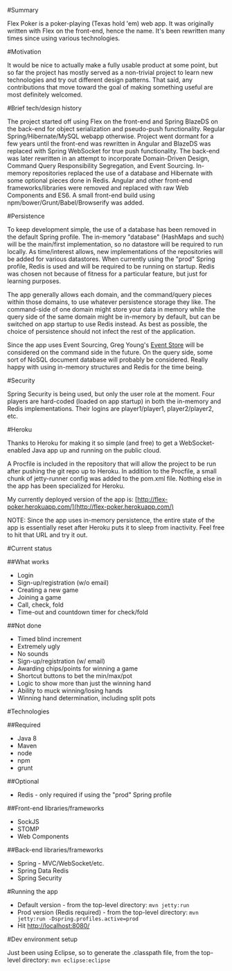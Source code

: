 #Summary

Flex Poker is a poker-playing (Texas hold 'em) web app.  It was originally written with Flex on the front-end, hence the name.  It's been rewritten many times since  using various technologies.

#Motivation

It would be nice to actually make a fully usable product at some point, but so far the project has mostly served as a non-trivial project to learn new technologies and try out different design patterns.  That said, any contributions that move toward the goal of making something useful are most definitely welcomed.

#Brief tech/design history

The project started off using Flex on the front-end and Spring BlazeDS on the back-end for object serialization and pseudo-push functionality.  Regular Spring/Hibernate/MySQL webapp otherwise.  Project went dormant for a few years until the front-end was rewritten in Angular and BlazeDS was replaced with Spring WebSocket for true push functionality.  The back-end was later rewritten in an attempt to incorporate Domain-Driven Design, Command Query Responsibility Segregation, and Event Sourcing.  In-memory repositories replaced the use of a database and Hibernate with some optional pieces done in Redis.  Angular and other front-end frameworks/libraries were removed and replaced with raw Web Components and ES6.  A small front-end build using npm/bower/Grunt/Babel/Browserify was added.

#Persistence

To keep development simple, the use of a database has been removed in the default Spring profile.  The in-memory "database" (HashMaps and such) will be the main/first implementation, so no datastore will be required to run locally.  As time/interest allows, new implementations of the repositories will be added for various datastores.  When currently using the "prod" Spring profile, Redis is used and will be required to be running on startup.  Redis was chosen not because of fitness for a particular feature, but just for learning purposes.

The app generally allows each domain, and the command/query pieces within those domains, to use whatever persistence storage they like.  The command-side of one domain might store your data in memory while the query side of the same domain might be in-memory by default, but can be switched on app startup to use Redis instead.  As best as possible, the choice of persistence should not infect the rest of the application.

Since the app uses Event Sourcing, Greg Young's [Event Store](https://github.com/EventStore/EventStore) will be considered on the command side in the future.  On the query side, some sort of NoSQL document database will probably be considered.  Really happy with using in-memory structures and Redis for the time being.

#Security

Spring Security is being used, but only the user role at the moment.  Four players are hard-coded (loaded on app startup) in both the in-memory and Redis implementations.  Their logins are player1/player1, player2/player2, etc.

#Heroku

Thanks to Heroku for making it so simple (and free) to get a WebSocket-enabled Java app up and running on the public cloud.

A Procfile is included in the repository that will allow the project to be run after pushing the git repo up to Heroku.  In addition to the Procfile, a small chunk of jetty-runner config was added to the pom.xml file.  Nothing else in the app has been specialized for Heroku.

My currently deployed version of the app is: [http://flex-poker.herokuapp.com/](http://flex-poker.herokuapp.com/)

NOTE: Since the app uses in-memory persistence, the entire state of the app is essentially reset after Heroku puts it to sleep from inactivity.  Feel free to hit that URL and try it out.

#Current status

##What works

* Login
* Sign-up/registration (w/o email)
* Creating a new game
* Joining a game
* Call, check, fold
* Time-out and countdown timer for check/fold

##Not done

* Timed blind increment
* Extremely ugly
* No sounds
* Sign-up/registration (w/ email)
* Awarding chips/points for winning a game
* Shortcut buttons to bet the min/max/pot
* Logic to show more than just the winning hand
* Ability to muck winning/losing hands
* Winning hand determination, including split pots

#Technologies

##Required

* Java 8
* Maven
* node
* npm
* grunt

##Optional

* Redis - only required if using the "prod" Spring profile

##Front-end libraries/frameworks

* SockJS
* STOMP
* Web Components

##Back-end libraries/frameworks

* Spring - MVC/WebSocket/etc.
* Spring Data Redis
* Spring Security

#Running the app

* Default version - from the top-level directory: `mvn jetty:run`
* Prod version (Redis required) - from the top-level directory: `mvn jetty:run -Dspring.profiles.active=prod`
* Hit [http://localhost:8080/](http://localhost:8080/)

#Dev environment setup

Just been using Eclipse, so to generate the .classpath file, from the top-level directory: `mvn eclipse:eclipse`
